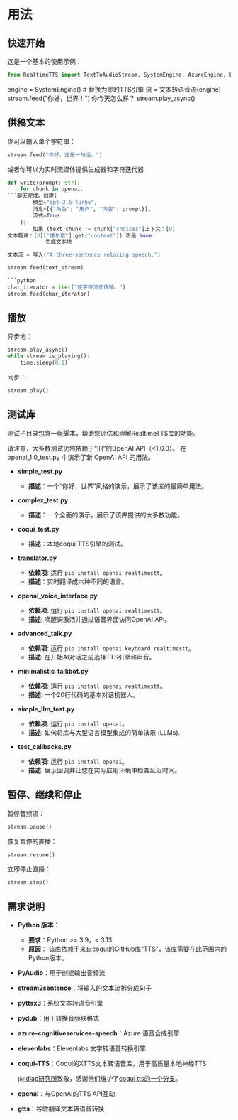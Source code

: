 # 用法

## 快速开始

这是一个基本的使用示例：

```python
from RealtimeTTS import TextToAudioStream, SystemEngine, AzureEngine, ElevenlabsEngine
```

engine = SystemEngine() # 替换为你的TTS引擎
流 = 文本转语音流(engine)
stream.feed("你好，世界！") 你今天怎么样？
stream.play_async()

## 供稿文本

你可以输入单个字符串：

```python
stream.feed("你好，这是一句话。")
```

或者你可以为实时流媒体提供生成器和字符迭代器：

```python
def write(prompt: str):
    for chunk in openai.
```聊天完成。创建(
        模型="gpt-3.5-turbo",
        消息=[{"角色": "用户", "内容": prompt}],
        流式=True
    ):
        如果 (text_chunk := chunk["choices"]上下文：[0]  
文本翻译：[0]["德尔塔"].get("content")) 不是 None:
            生成文本块

文本流 = 写入("A three-sentence relaxing speech.")

stream.feed(text_stream)

```python
char_iterator = iter("逐字符流式传输。")
stream.feed(char_iterator)
```

## 播放

异步地：

```python
stream.play_async()
while stream.is_playing():
    time.sleep(0.1)
```

同步：

```python
stream.play()
```


## 测试库

测试子目录包含一组脚本，帮助您评估和理解RealtimeTTS库的功能。

请注意，大多数测试仍然依赖于“旧”的OpenAI API（<1.0.0）。 在 openai_1.0_test.py 中演示了新 OpenAI API 的用法。

- **simple_test.py**
    - **描述**：一个“你好，世界”风格的演示，展示了该库的最简单用法。

- **complex_test.py**
    - **描述**：一个全面的演示，展示了该库提供的大多数功能。

- **coqui_test.py**
    - **描述**：本地coqui TTS引擎的测试。

- **translator.py**
    - **依赖项**: 运行 `pip install openai realtimestt`。
    - **描述**：实时翻译成六种不同的语言。

- **openai_voice_interface.py**
    - **依赖项**: 运行 `pip install openai realtimestt`。
    - **描述**: 唤醒词激活并通过语音界面访问OpenAI API。

- **advanced_talk.py**
    - **依赖项**: 运行 `pip install openai keyboard realtimestt`。
    - **描述**: 在开始AI对话之前选择TTS引擎和声音。

- **minimalistic_talkbot.py**
    - **依赖项**: 运行 `pip install openai realtimestt`。
    - **描述**: 一个20行代码的基本对话机器人。

- **simple_llm_test.py**
    - **依赖项**: 运行 `pip install openai`。
    - **描述**: 如何将库与大型语言模型集成的简单演示 (LLMs).

- **test_callbacks.py**
    - **依赖项**: 运行 `pip install openai`。
    - **描述**: 展示回调并让您在实际应用环境中检查延迟时间。

## 暂停、继续和停止

暂停音频流：

```python
stream.pause()
```

恢复暂停的直播：

```python
stream.resume()
```

立即停止直播：

```python
stream.stop()
```

## 需求说明

- **Python 版本**：
  - **要求**：Python >= 3.9，< 3.13
  - **原因**： 该库依赖于来自coqui的GitHub库“TTS”，该库需要在此范围内的Python版本。

- **PyAudio**：用于创建输出音频流

- **stream2sentence**：将输入的文本流拆分成句子

- **pyttsx3**：系统文本转语音引擎

- **pydub**：用于转换音频块格式

- **azure-cognitiveservices-speech**：Azure 语音合成引擎

- **elevenlabs**：Elevenlabs 文字转语音转换引擎

- **coqui-TTS**：Coqui的XTTS文本转语音库，用于高质量本地神经TTS

  向[Idiap研究所](https://github.com/idiap)致敬，感谢他们维护了[coqui tts的一个分支](https://github.com/idiap/coqui-ai-TTS)。

- **openai**：与OpenAI的TTS API互动

- **gtts**：谷歌翻译文本转语音转换

